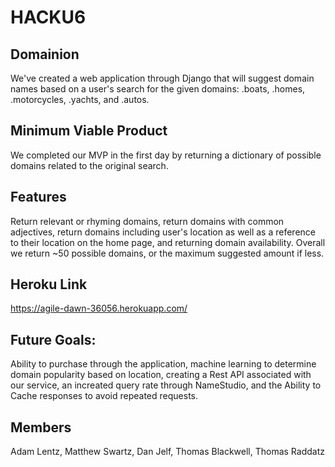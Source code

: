 # HACKU6
## Domainion
We've created a web application through Django that will suggest domain names based on a user's search for the given domains: .boats, .homes, .motorcycles, .yachts, and .autos.

## Minimum Viable Product
We completed our MVP in the first day by returning a dictionary of possible domains related to the original search.

## Features
Return relevant or rhyming domains, return domains with common adjectives, return domains including user's location as well as a reference to their location on the home page, and returning domain availability.  Overall we return ~50 possible domains, or the maximum suggested amount if less.

## Heroku Link
https://agile-dawn-36056.herokuapp.com/

## Future Goals:
Ability to purchase through the application, machine learning to determine domain popularity based on location, creating a Rest API associated with our service, an increated query rate through NameStudio, and the Ability to Cache responses to avoid repeated requests.

## Members
Adam Lentz, Matthew Swartz, Dan Jelf, Thomas Blackwell, Thomas Raddatz
